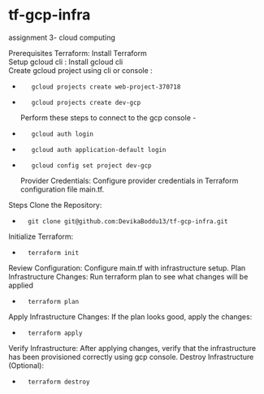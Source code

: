 # tf-gcp-infra

assignment 3- cloud computing   

Prerequisites
    Terraform: Install Terraform  
    Setup gcloud cli :
        Install gcloud cli  
    Create gcloud project using cli or console : 
*        gcloud projects create web-project-370718 
*        gcloud projects create dev-gcp
    Perform these steps to connect to the gcp console - 
*        gcloud auth login 
*        gcloud auth application-default login
*        gcloud config set project dev-gcp
    Provider Credentials: Configure provider credentials in Terraform configuration file main.tf. 
  
Steps 
Clone the Repository:
*       git clone git@github.com:DevikaBoddu13/tf-gcp-infra.git  
Initialize Terraform:
*       terraform init 
Review Configuration: Configure main.tf with infrastructure setup.
Plan Infrastructure Changes: Run terraform plan to see what changes will be applied
*       terraform plan
Apply Infrastructure Changes: If the plan looks good, apply the changes: 
*       terraform apply
Verify Infrastructure: After applying changes, verify that the infrastructure has been provisioned correctly using gcp console.
Destroy Infrastructure (Optional): 
*       terraform destroy